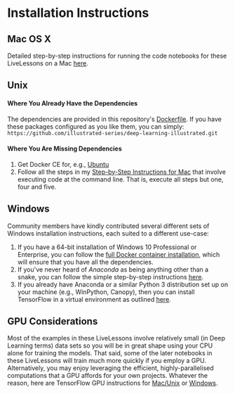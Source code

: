 # Installation Instructions

## Mac OS X

Detailed step-by-step instructions for running the code notebooks for these LiveLessons on a Mac [here](https://github.com/illustrated-series/deep-learning-illustrated/blob/master/installation/step_by_step_MacOSX_install.md).


## Unix

#### Where You Already Have the Dependencies

The dependencies are provided in this repository's [Dockerfile](https://github.com/illustrated-series/deep-learning-illustrated/blob/master/Dockerfile). If you have these packages configured as you like them, you can simply:
`https://github.com/illustrated-series/deep-learning-illustrated.git`

#### Where You Are Missing Dependencies

1. Get Docker CE for, e.g., [Ubuntu](https://docs.docker.com/engine/installation/linux/docker-ce/ubuntu/)
2. Follow all the steps in my [Step-by-Step Instructions for Mac](https://github.com/illustrated-series/deep-learning-illustrated/blob/master/installation/step_by_step_MacOSX_install.md) that involve executing code at the command line. That is, execute all steps but one, four and five. 

## Windows

Community members have kindly contributed several different sets of Windows installation instructions, each suited to a different use-case: 

1. If you have a 64-bit installation of Windows 10 Professional or Enterprise, you can follow the [full Docker container installation](https://github.com/illustrated-series/deep-learning-illustrated/blob/master/installation/step_by_step_Windows_Docker_install.md), which will ensure that you have all the dependencies. 
2. If you've never heard of *Anaconda* as being anything other than a snake, you can follow the simple step-by-step instructions [here](https://github.com/illustrated-series/deep-learning-illustrated/blob/master/installation/simple_Windows_Anaconda_install.md). 
3. If you already have Anaconda or a similar Python 3 distribution set up on your machine (e.g., WinPython, Canopy), then you can install TensorFlow in a virtual environment as outlined [here](https://github.com/illustrated-series/deep-learning-illustrated/blob/master/installation/conda_TensorFlow_install.md).

## GPU Considerations

Most of the examples in these LiveLessons involve relatively small (in Deep Learning terms) data sets so you will be in great shape using your CPU alone for training the models. That said, some of the later notebooks in these LiveLessons will train much more quickly if you employ a GPU. Alternatively, you may enjoy leveraging the efficient, highly-parallelised computations that a GPU affords for your own projects. Whatever the reason, here are TensorFlow GPU instructions for [Mac/Unix](https://github.com/illustrated-series/deep-learning-illustrated/blob/master/installation/step_by_step_MacOSX_install.md#bonus-training-models-with-an-nvidia-gpu) or [Windows](https://github.com/illustrated-series/deep-learning-illustrated/blob/master/installation/windows_TF_GPU.md).  

